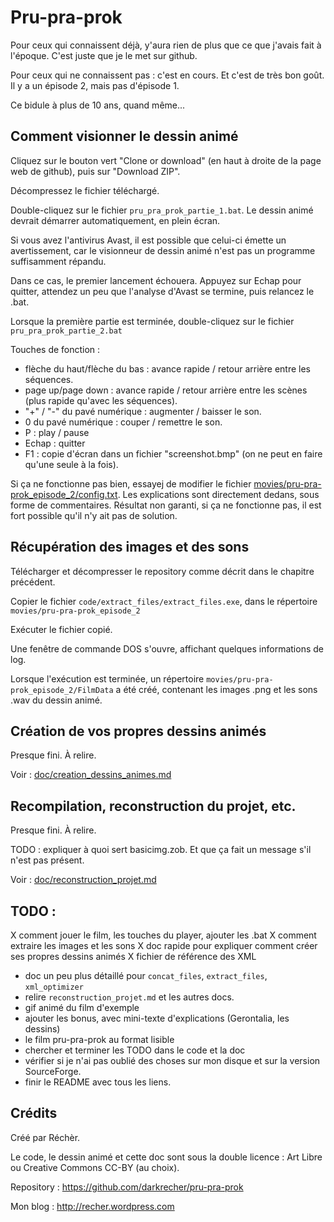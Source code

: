 # Pru-pra-prok

Pour ceux qui connaissent déjà, y'aura rien de plus que ce que j'avais fait à l'époque. C'est juste que je le met sur github.

Pour ceux qui ne connaissent pas : c'est en cours. Et c'est de très bon goût. Il y a un épisode 2, mais pas d'épisode 1.

Ce bidule à plus de 10 ans, quand même...


## Comment visionner le dessin animé

Cliquez sur le bouton vert "Clone or download" (en haut à droite de la page web de github), puis sur "Download ZIP".

Décompressez le fichier téléchargé.

Double-cliquez sur le fichier `pru_pra_prok_partie_1.bat`. Le dessin animé devrait démarrer automatiquement, en plein écran.

Si vous avez l'antivirus Avast, il est possible que celui-ci émette un avertissement, car le visionneur de dessin animé n'est pas un programme suffisamment répandu.

Dans ce cas, le premier lancement échouera. Appuyez sur Echap pour quitter, attendez un peu que l'analyse d'Avast se termine, puis relancez le .bat.

Lorsque la première partie est terminée, double-cliquez sur le fichier `pru_pra_prok_partie_2.bat`

Touches de fonction :

 - flèche du haut/flèche du bas : avance rapide / retour arrière entre les séquences.
 - page up/page down : avance rapide / retour arrière entre les scènes (plus rapide qu'avec les séquences).
 - "+" / "-" du pavé numérique : augmenter / baisser le son.
 - 0 du pavé numérique : couper / remettre le son.
 - P : play / pause
 - Echap : quitter
 - F1 : copie d'écran dans un fichier "screenshot.bmp" (on ne peut en faire qu'une seule à la fois).

Si ça ne fonctionne pas bien, essayej de modifier le fichier [movies/pru-pra-prok_episode_2/config.txt](movies/pru-pra-prok_episode_2/config.txt). Les explications sont directement dedans, sous forme de commentaires. Résultat non garanti, si ça ne fonctionne pas, il est fort possible qu'il n'y ait pas de solution.


## Récupération des images et des sons

Télécharger et décompresser le repository comme décrit dans le chapitre précédent.

Copier le fichier `code/extract_files/extract_files.exe`, dans le répertoire `movies/pru-pra-prok_episode_2`

Exécuter le fichier copié.

Une fenêtre de commande DOS s'ouvre, affichant quelques informations de log.

Lorsque l'exécution est terminée, un répertoire `movies/pru-pra-prok_episode_2/FilmData` a été créé, contenant les images .png et les sons .wav du dessin animé.


## Création de vos propres dessins animés

Presque fini. À relire.

Voir : [doc/creation_dessins_animes.md](doc/creation_dessins_animes.md)


## Recompilation, reconstruction du projet, etc.

Presque fini. À relire.

TODO : expliquer à quoi sert basicimg.zob. Et que ça fait un message s'il n'est pas présent.

Voir : [doc/reconstruction_projet.md](doc/reconstruction_projet.md)


## TODO :

 X comment jouer le film, les touches du player, ajouter les .bat
 X comment extraire les images et les sons
 X doc rapide pour expliquer comment créer ses propres dessins animés
 X fichier de référence des XML
 - doc un peu plus détaillé pour `concat_files`, `extract_files`, `xml_optimizer`
 - relire `reconstruction_projet.md` et les autres docs.
 - gif animé du film d'exemple
 - ajouter les bonus, avec mini-texte d'explications (Gerontalia, les dessins)
 - le film pru-pra-prok au format lisible
 - chercher et terminer les TODO dans le code et la doc
 - vérifier si je n'ai pas oublié des choses sur mon disque et sur la version SourceForge.
 - finir le README avec tous les liens.


## Crédits

Créé par Réchèr.

Le code, le dessin animé et cette doc sont sous la double licence : Art Libre ou Creative Commons CC-BY (au choix).

Repository : https://github.com/darkrecher/pru-pra-prok

Mon blog : http://recher.wordpress.com
